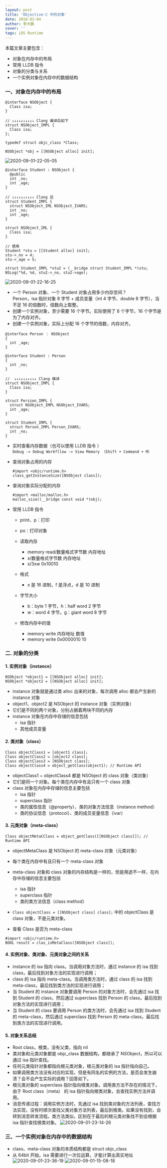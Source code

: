 ```yaml
---
layout: post
title: 'Objective-C 中的对象'
date: 2018-02-04
author: 李大鹏
cover: ''
tags: iOS Runtime
---
```


本篇文章主要包含：

- 对象在内存中的布局
- 常用 LLDB 指令
- 对象的分类与关系
- 一个实例对象在内存中的数据结构

### 一、对象在内存中的布局

```
@interface NSObject {
  Class isa;
}

// ↓↓↓↓↓↓↓↓↓↓ Clang 编译后如下
struct NSObject_IMPL {
  Class isa;
};

typedef struct objc_class *Class;

NSObject *obj = [[NSObject alloc] init];
```

![2020-09-01-22-05-05](http://files.pandaleo.cn/2020-09-01-22-05-05.png)

```
@interface Student : NSObject {
  @public
  int _no;
  int _age;
}

// ↓↓↓↓↓↓↓↓↓↓ Clang 后
struct Student_IMPL {
  struct NSObject_IML NSObject_IVARS;
  int _no;
  int _age;
}

struct NSObject_IML {
  Class isa;
}

// 使用
Student *stu = [[Student alloc] init];
stu->_no = 4;
stu->_age = 5;

struct Student_IMPL *stu2 = (__bridge struct Student_IMPL *)stu;
NSLog("%d, %d, stu2->_no, stu2->age);
```

![2020-09-01-22-16-25](http://files.pandaleo.cn/2020-09-01-22-16-25.png)

- 一个 Person 对象、一个 Student 对象占用多少内存空间？  
  Person，isa 指针对象 8 字节 + 成员变量（int 4 字节、double 8 字节），当不足 16 的倍数时，倍数向上取整。
- 创建一个实例对象，至少需要 16 个字节。实际使用了 8 个字节，16 个字节是为了内存对齐。
- 创建一个实例对象，实际上分配 16 个字节的倍数，内存对齐。

```
@interface Person ： NSObject
{
  int _age;
}

@interface Student : Person
{
  int _no;
}

//  ↓↓↓↓↓↓↓↓↓↓ Clang 编译
struct NSObject_IMPL {
  Class isa;
}

struct Persion_IMPL {
  struct NSObject_IMPL NSObject_IVARS;
  int _age;
}

struct Student_IMPL {
  struct Person_IMPL Person_IVARS;
  int _no;
}
```

- 实时查看内存数据（也可以使用 LLDB 指令
  ）  
   `Debug -> Debug Workfllow -> View Memory （Shift + Command + M） `
- 查询对象占用的内存
  ```
  #import <objc/runtime.h>
  class_getInstanceSize([NSObject class]);
  ```
- 查询对象实际分配的内存

  ```
  #import <malloc/malloc.h>
  malloc_size((__bridge const void *)obj);
  ```

- 常用 LLDB 指令

  - print、p：打印
  - po：打印对象
  - 读取内存
    - memory read/数量格式字节数 内存地址
    - x/数量格式字节数 内存地址
    - x/3xw 0x10010
  - 格式
    - x 是 16 进制，f 是浮点，d 是 10 进制
  - 字节大小

    - b：byte 1 字节，h：half word 2 字节
    - w：word 4 字节，g：giant word 8 字节

  - 修改内存中的值
    - memory write 内存地址 数值
    - memory write 0x0000010 10

### 二. 对象的分类

#### 1. 实例对象（instance）

```
NSObject *object1 = [[NSObject alloc] init];
NSObject *object2 = [[NSObject alloc] init];
```

- instance 对象就是通过类 alloc 出来的对象，每次调用 alloc 都会产生新的 instance 对象
- object1、object2 是 NSObject 的 instance 对象（实例对象）
- 它们是不同的两个对象，分别占据着两块不同的内存
- instance 对象在内存中存储的信息包括
  - isa 指针
  - 其他成员变量

#### 2. 类对象（class）

```
Class objectClass1 = [object1 class];
Class objectClass2 = [object2 class];
Class objectClass3 = [NSObject class];
Class objectClass4 = object_getClass(object1); // Runtime API
```

- objectClass1 ~ objectClass4 都是 NSObject 的 class 对象（类对象）
- 它们是同一个对象。每个类在内存中有且只有一个 class 对象
- class 对象在内存中存储的信息主要包括
  - isa 指针
  - superclass 指针
  - 类的属性信息（@property）、类的对象方法信息（instance method）
  - 类的协议信息（protocol）、类的成员变量信息（ivar）

#### 3. 元类对象（meta-class）

```
Class objectMetaCClass = object_getClass([[NSObject class]]); // Runtime API
```

- objectMetaClass 是 NSObject 的 meta-class 对象（元类对象）
- 每个类在内存中有且只有一个 meta-class 对象
- meta-class 对象和 class 对象的内存结构是一样的，但是用途不一样，在内存中存储的信息主要包括

  - isa 指针
  - superclass 指针
  - 类的类方法信息（class method）

- `Class objectClass = [[NSObject class] class];` 中的 objectClass 是 class 对象，不是元类对象。
- 查看 Class 是否为 meta-class

```
#import <objc/runtime.h>
BOOL result = clas_isMetaClass([NSObject class]);
```

#### 4. 实例对象、类对象、元类对象之间的关系

- instance 的 isa 指向 class。当调用对象方法时，通过 instance 的 isa 找到 class，最后找到对象方法的实现进行调用；
- class 的 isa 指向 meta-class。当调用类方法时，通过 class 的 isa 找到 meta-class，最后找到类方法的实现进行调用；
- 当 Student 的 instance 对象要调用 Person 的对象方法时，会先通过 isa 找到 Student 的 class，然后通过 superclass 找到 Person 的 class，最后找到对象方法的实现进行调用；
- 当 Student 的 class 要调用 Person 的类方法时，会先通过 isa 找到 Student 的 meta-class，然后通过 superclass 找到 Person 的 meta-class，最后找到类方法的实现进行调用。

#### 5. 对象关系总结

- Root class，根类，没有父类，指向 nil
- 类对象和元类对象都是 objc_class 数据结构，都继承了 NSObject，所以可以通过 isa 指针查找。
- 任何元类指针对象都指向根元类对象，根元类对象的 isa 指针指向自己。
- 如果调用类方法没有对应的实现，但是有同名的实例的方法，是否会发生崩溃？会不会产生实际的调用？回答如下。
- 根元类对象的 superclass 指针指向根类对象。调用类方法不存在的情况下，由于 Root class（meta） 的 isa 指针指向根类对象，会查找实例方法并调用。
- 消息传递过程：调用实例方法时，先通过 isa 找到类对象的方法列表，查找方法实现，没有时顺次查找父类对象方法列表，最后到根类。如果没有找到，会转到消息转发流程。类方法类似，区别在于最后的根元类对象找不到会根据 isa 指针查找根类对象。
  ![2020-09-01-23-14-26](http://files.pandaleo.cn/2020-09-01-23-14-26.png?imageMogr2/thumbnail/!50p)

### 三、一个实例对象在内存中的数据结构

- class、meta-class 对象的本质结构都是 struct objc_class
- 从 64bit 开始，isa 需要进行一次位运算，才能计算出真实地址
  ![2020-09-01-23-36-19](http://files.pandaleo.cn/2020-09-01-23-36-19.png)
  ![2020-09-01-15-08-18](http://files.pandaleo.cn/2020-09-01-15-08-18.png?imageMogr2/thumbnail/!30p)
